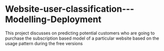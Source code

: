 # Website-user-classification---Modelling-Deployment
This project discusses on predicting potential customers who are going to purchase the subscription based model of a particular website based on the usage pattern during the free versions
